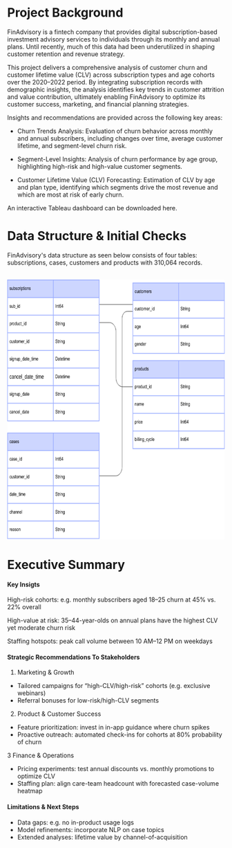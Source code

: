 # Project Background

FinAdvisory is a fintech company that provides digital subscription-based investment advisory services to individuals through its monthly and annual plans. Until recently, much of this data had been underutilized in shaping customer retention and revenue strategy.

This project delivers a comprehensive analysis of customer churn and customer lifetime value (CLV) across subscription types and age cohorts over the 2020–2022 period. By integrating subscription records with demographic insights, the analysis identifies key trends in customer attrition and value contribution, ultimately enabling FinAdvisory to optimize its customer success, marketing, and financial planning strategies.

Insights and recommendations are provided across the following key areas:

- Churn Trends Analysis: Evaluation of churn behavior across monthly and annual subscribers, including changes over time, average customer lifetime, and segment-level churn risk.

- Segment-Level Insights: Analysis of churn performance by age group, highlighting high-risk and high-value customer segments.

- Customer Lifetime Value (CLV) Forecasting: Estimation of CLV by age and plan type, identifying which segments drive the most revenue and which are most at risk of early churn.

An interactive Tableau dashboard can be downloaded here.<br/>

# Data Structure & Initial Checks

FinAdvisory's data structure as seen below consists of four tables: subscriptions, cases, customers and products with 310,064 records. <br/><br/>

<p align="center">
  <img src="plots/ER_diagram.png" width="600" height="600">
</p>


# Executive Summary

#### Key Insigts

High-risk cohorts: e.g. monthly subscribers aged 18–25 churn at 45% vs. 22% overall

High-value at risk: 35–44-year-olds on annual plans have the highest CLV yet moderate churn risk

Staffing hotspots: peak call volume between 10 AM–12 PM on weekdays

#### Strategic Recommendations To Stakeholders

1. Marketing & Growth
- Tailored campaigns for “high-CLV/high-risk” cohorts (e.g. exclusive webinars)
- Referral bonuses for low-risk/high-CLV segments

2. Product & Customer Success
- Feature prioritization: invest in in-app guidance where churn spikes
- Proactive outreach: automated check-ins for cohorts at 80% probability of churn

3 Finance & Operations
- Pricing experiments: test annual discounts vs. monthly promotions to optimize CLV
- Staffing plan: align care-team headcount with forecasted case-volume heatmap

#### Limitations & Next Steps
- Data gaps: e.g. no in-product usage logs
- Model refinements: incorporate NLP on case topics
- Extended analyses: lifetime value by channel-of-acquisition


